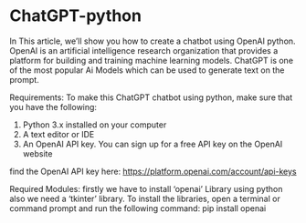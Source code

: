 # ChatGPT-python
In This article, we’ll show you how to create a chatbot using OpenAI python. OpenAI is an artificial intelligence research organization that provides a platform for building and training machine learning models. ChatGPT is one of the most popular Ai Models which can be used to generate text on the prompt.

Requirements: 
To make this ChatGPT chatbot using python, make sure that you have the following:

  1) Python 3.x installed on your computer
  2) A text editor or IDE
  3) An OpenAI API key. You can sign up for a free API key on the OpenAI website

find the OpenAI API key here: https://platform.openai.com/account/api-keys
 
Required Modules:
firstly we have to install ‘openai’ Library using python also we need a ‘tkinter’ library.
To install the libraries, open a terminal or command prompt and run the following command:
    pip install openai
